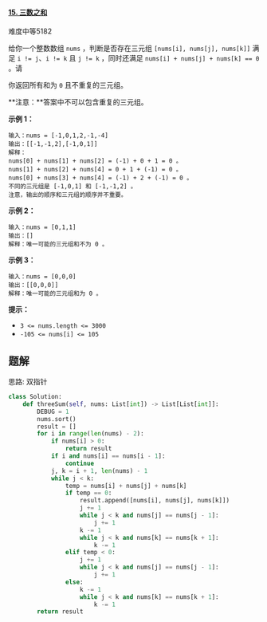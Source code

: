 #### [15. 三数之和](https://leetcode.cn/problems/3sum/)

难度中等5182

给你一个整数数组 `nums` ，判断是否存在三元组 `[nums[i], nums[j], nums[k]]` 满足 `i != j`、`i != k` 且 `j != k` ，同时还满足 `nums[i] + nums[j] + nums[k] == 0` 。请

你返回所有和为 `0` 且不重复的三元组。

**注意：**答案中不可以包含重复的三元组。

 

 

**示例 1：**

```
输入：nums = [-1,0,1,2,-1,-4]
输出：[[-1,-1,2],[-1,0,1]]
解释：
nums[0] + nums[1] + nums[2] = (-1) + 0 + 1 = 0 。
nums[1] + nums[2] + nums[4] = 0 + 1 + (-1) = 0 。
nums[0] + nums[3] + nums[4] = (-1) + 2 + (-1) = 0 。
不同的三元组是 [-1,0,1] 和 [-1,-1,2] 。
注意，输出的顺序和三元组的顺序并不重要。
```

**示例 2：**

```
输入：nums = [0,1,1]
输出：[]
解释：唯一可能的三元组和不为 0 。
```

**示例 3：**

```
输入：nums = [0,0,0]
输出：[[0,0,0]]
解释：唯一可能的三元组和为 0 。
```

 

**提示：**

- `3 <= nums.length <= 3000`
- `-105 <= nums[i] <= 105`





## 题解

思路: 双指针



~~~python
class Solution:
    def threeSum(self, nums: List[int]) -> List[List[int]]:
        DEBUG = 1
        nums.sort()
        result = []
        for i in range(len(nums) - 2):
            if nums[i] > 0:
                return result
            if i and nums[i] == nums[i - 1]:
                continue
            j, k = i + 1, len(nums) - 1
            while j < k:
                temp = nums[i] + nums[j] + nums[k]
                if temp == 0:
                    result.append([nums[i], nums[j], nums[k]])
                    j += 1
                    while j < k and nums[j] == nums[j - 1]:
                        j += 1
                    k -= 1
                    while j < k and nums[k] == nums[k + 1]:
                        k -= 1
                elif temp < 0:
                    j += 1
                    while j < k and nums[j] == nums[j - 1]:
                        j += 1
                else:
                    k -= 1
                    while j < k and nums[k] == nums[k + 1]:
                        k -= 1
        return result

~~~

